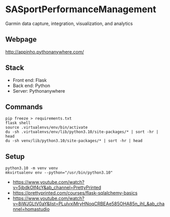 # SASportPerformanceManagement
Garmin data capture, integration, visualization, and analytics

## Webpage

http://appinho.pythonanywhere.com/

## Stack
- Front end: Flask
- Back end: Python
- Server: Pythonanywhere

## Commands

```
pip freeze > requirements.txt
flask shell
source .virtualenvs/env/bin/activate
du -sh .virtualenvs/env/lib/python3.10/site-packages/* | sort -hr | head
du -sh venv/lib/python3.10/site-packages/* | sort -hr | head
```

## Setup

```
python3.10 -m venv venv
mkvirtualenv env --python="/usr/bin/python3.10"

```


* https://www.youtube.com/watch?v=5jbdkOlf4cY&ab_channel=PrettyPrinted
* https://prettyprinted.com/courses/flask-sqlalchemy-basics
* https://www.youtube.com/watch?v=8iWJGLtV0aY&list=PLulvxiMryHNoqCRBEAe585OHA85n_ihI_&ab_channel=homastudio